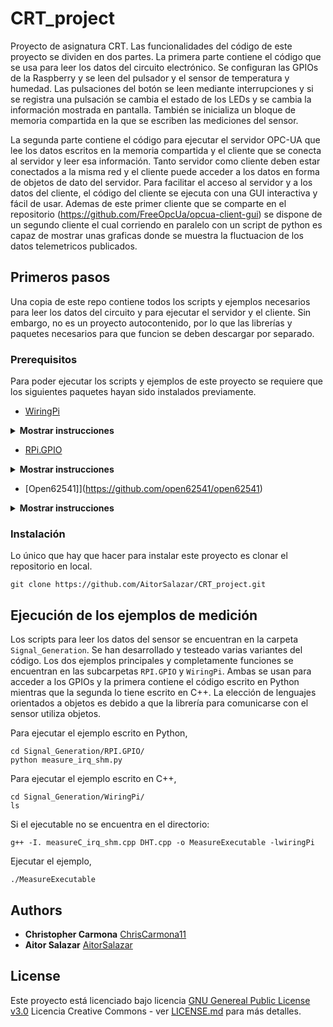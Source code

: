 # CRT_project

Proyecto de asignatura CRT. Las funcionalidades del código de este proyecto se dividen en dos partes. La primera parte contiene el código que se usa para leer los datos del circuito electrónico. Se configuran las GPIOs de la Raspberry y se leen del pulsador y el sensor de temperatura y humedad. Las pulsaciones del botón se leen mediante interrupciones y si se registra una pulsación se cambia el estado de los LEDs y se cambia la información mostrada en pantalla. También se inicializa un bloque de memoria compartida en la que se escriben las mediciones del sensor.

La segunda parte contiene el código para ejecutar el servidor OPC-UA que lee los datos escritos en la memoria compartida y el cliente que se conecta al servidor y leer esa información. Tanto servidor como cliente deben estar conectados a la misma red y el cliente puede acceder a los datos en forma de objetos de dato del servidor. Para facilitar el acceso al servidor y a los datos del cliente, el código del cliente se ejecuta con una GUI interactiva y fácil de usar. Ademas de este primer cliente que se comparte en el repositorio (https://github.com/FreeOpcUa/opcua-client-gui) se dispone de un segundo cliente el cual corriendo en paralelo con un script de python es capaz de mostrar unas graficas donde se muestra la fluctuacion de los datos telemetricos publicados.

## Primeros pasos

Una copia de este repo contiene todos los scripts y ejemplos necesarios para leer los datos del circuito y para ejecutar el servidor y el cliente. Sin embargo, no es un proyecto autocontenido, por lo que las librerías y paquetes necesarios para que funcion se deben descargar por separado.

### Prerequisitos

Para poder ejecutar los scripts y ejemplos de este proyecto se requiere que los siguientes paquetes hayan sido instalados previamente.

- [WiringPi](https://github.com/WiringPi/WiringPi)

<details><summary><b>Mostrar instrucciones</b></summary>

1. Actualizar paquete apt:

```sh
sudo apt-get update
````

2. Clonar repositorio WiringPi:

```sh
git clone https://github.com/WiringPi/WiringPi
````

3. Cambiar al repositorio y ejecutar:

```sh
cd WiringPi
./build
```

</details>

- [RPi.GPIO](http://sourceforge.net/projects/raspberry-gpio-python/)

<details><summary><b>Mostrar instrucciones</b></summary>

1. Actualizar pip:

 ```sh
 pip install --upgrade pip
 ````

2. Instalar paquete:

```sh
pip install RPi.GPIO
```

</details>

- [Open62541]](https://github.com/open62541/open62541)

<details><summary><b>Mostrar instrucciones</b></summary>

1. Instalar con CMake:

 ```sh
 sudo apt install cmake
 ````

2. Generar carpeta de build:

```sh
cd open62541 | mkdir build
```


3. Cambiar el CMakeLists.txt y habilitar UA_ENABLE_AMALGAMATION :

 ```sh
 option(UA_ENABLE_AMALGAMATION "Concatenate the library to a single file open62541.h/.c" OFF) ->
 option(UA_ENABLE_AMALGAMATION "Concatenate the library to a single file open62541.h/.c" ON)
 ````

2. Dentro de la carpeta build:

```sh
cmake .. | make
```
Aun asi, los archivos fuente que se usan el repositorio para generar aplicaciones OPC-UA  estan junto a los fuentes con los nombres open62541.c/.h .
</details>

### Instalación

Lo único que hay que hacer para instalar este proyecto es clonar el repositorio en local.

    git clone https://github.com/AitorSalazar/CRT_project.git

## Ejecución de los ejemplos de medición

Los scripts para leer los datos del sensor se encuentran en la carpeta `Signal_Generation`. Se han desarrollado y testeado varias variantes del código. Los dos ejemplos principales y completamente funciones se encuentran en las subcarpetas `RPI.GPIO` y `WiringPi`. Ambas se usan para acceder a los GPIOs y la primera contiene el código escrito en Python mientras que la segunda lo tiene escrito en C++. La elección de lenguajes orientados a objetos es debido a que la librería para comunicarse con el sensor utiliza objetos.

Para ejecutar el ejemplo escrito en Python,

    cd Signal_Generation/RPI.GPIO/
    python measure_irq_shm.py

Para ejecutar el ejemplo escrito en C++,

    cd Signal_Generation/WiringPi/
    ls

Si el ejecutable no se encuentra en el directorio:

    g++ -I. measureC_irq_shm.cpp DHT.cpp -o MeasureExecutable -lwiringPi

Ejecutar el ejemplo,

    ./MeasureExecutable


## Authors

  - **Christopher Carmona** [ChrisCarmona11](https://github.com/ChrisCarmona11)
  - **Aitor Salazar** [AitorSalazar](https://github.com/AitorSalazar)


## License

Este proyecto está licenciado bajo licencia [GNU Genereal Public License v3.0](LICENSE.md)
Licencia Creative Commons - ver [LICENSE.md](LICENSE.md) para más detalles.
